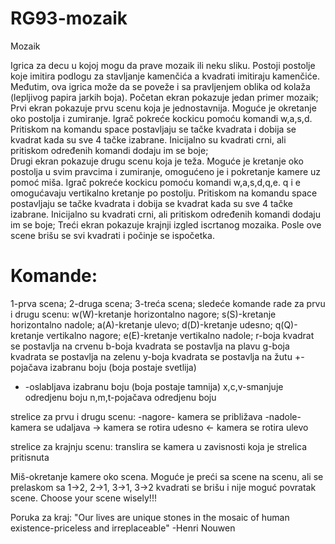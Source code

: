 # RG93-mozaik
Mozaik

Igrica za decu u kojoj mogu da prave mozaik ili neku sliku. Postoji postolje koje imitira podlogu za stavljanje kamenčića a kvadrati imitiraju kamenčiće. Međutim, ova igrica može da se poveže i sa pravljenjem oblika od kolaža (lepljivog papira jarkih boja). 
Početan ekran pokazuje jedan primer mozaik;
Prvi ekran pokazuje prvu scenu koja je jednostavnija. Moguće je okretanje oko postolja i zumiranje. Igrač pokreće kockicu pomoću komandi w,a,s,d. Pritiskom na komandu space postavljaju se tačke kvadrata i dobija se kvadrat kada su sve 4 tačke izabrane. Inicijalno su kvadrati crni, ali pritiskom određenih komandi dodaju im se boje;  
Drugi ekran pokazuje drugu scenu koja je teža. Moguće je kretanje oko postolja u svim pravcima i zumiranje, omogućeno je i pokretanje kamere uz pomoć miša. Igrač pokreće kockicu pomoću komandi w,a,s,d,q,e. q i e omogućavaju vertikalno kretanje po postolju. Pritiskom na komandu space postavljaju se tačke kvadrata i dobija se kvadrat kada su sve 4 tačke izabrane. Inicijalno su kvadrati crni, ali pritiskom određenih komandi dodaju im se boje;
Treći ekran pokazuje krajnji izgled iscrtanog mozaika. Posle ove scene brišu se svi kvadrati i počinje se ispočetka.

# Komande:

1-prva scena;
2-druga scena;
3-treća scena;
sledeće komande rade  za prvu i drugu scenu:
w(W)-kretanje horizontalno nagore;
s(S)-kretanje horizontalno nadole;
a(A)-kretanje ulevo;
d(D)-kretanje udesno;
q(Q)-kretanje vertikalno nagore;
e(E)-kretanje vertikalno nadole;
r-boja kvadrat se postavlja na crvenu
b-boja kvadrata se postavlja na plavu
g-boja kvadrata se postavlja na zelenu
y-boja kvadrata se postavlja na žutu
+-pojačava izabranu boju (boja postaje svetlija)
- -oslabljava izabranu boju (boja postaje tamnija)
x,c,v-smanjuje odredjenu boju
n,m,t-pojačava odredjenu boju

strelice za prvu i drugu scenu:
-nagore- kamera se približava
-nadole- kamera se udaljava
-> kamera se rotira udesno
<- kamera se rotira ulevo

strelice za krajnju scenu:
translira se kamera u zavisnosti koja je strelica pritisnuta

Miš-okretanje kamere oko scena.
Moguće je preći sa scene na scenu, ali se prelaskom sa 1->2, 2->1, 3->1, 3->2 kvadrati se brišu i nije moguć povratak scene.
Choose your scene wisely!!!


Poruka za kraj:
"Our lives are unique stones in the mosaic of human existence-priceless and irreplaceable" -Henri Nouwen 



